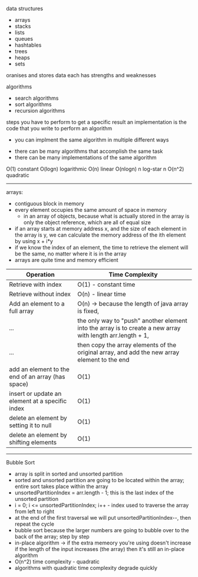 data structures
* arrays
* stacks
* lists
* queues
* hashtables
* trees
* heaps
* sets

oranises and stores data
each has strengths and weaknesses

algorithms
* search algorithms
* sort algorithms
* recursion algorithms

steps you have to perform to get a specific result
an implementation is the code that you write to perform an algorithm
* you can implment the same algorithm in multiple different ways

- there can be many algorithms that accomplish the same task
- there can be many implementations of the same algorithm

O(1) constant
O(logn) logarithmic
O(n) linear
O(nlogn) n log-star n
O(n^2) quadratic

-----

arrays:
- contiguous block in memory
- every element occupies the same amount of space in memory 
    - in an array of objects, because what is actually stored in the array is only the object reference, which are all of equal size
- if an array starts at memory address x, and the size of each element in the array is y, we
can calculate the memory address of the ith element by using x + i*y
- if we know the index of an element, the time to retrieve the element will be the same, no matter where it is in the array
- arrays are quite time and memory efficient

Operation | Time Complexity
--- |  --- 
Retrieve with index | O(1) - constant time
Retrieve without index | O(n) - linear time
Add an element to a full array | O(n) -> because the length of java array is fixed, 
... | the only way to "push" another element into the array is to create a new array with length arr.length + 1, 
... | then copy the array elements of the original array, and add the new array element to the end
add an element to the end of an array (has space) | O(1)
insert or update an element at a specific index | O(1)
delete an element by setting it to null | O(1)
delete an element by shifting elements | O(1)

-----

Bubble Sort

- array is split in sorted and unsorted partition
- sorted and unsorted partition are going to be located within the array; entire sort takes place within the array
- unsortedPartitionIndex = arr.length - 1; this is the last index of the unsorted partition
- i = 0; i <= unsortedPartitionIndex; i++ - index used to traverse the array from left to right
- at the end of the first traversal we will put unsortedPartitionIndex--, then repeat the cycle
- bubble sort because the larger numbers are going to bubble over to the back of the array; step by step
- in-place algorithm -> if the extra memeory you're using doesn't increase if the length of the input increases (the array)
  then it's still an in-place algorithm
- O(n^2) time complexity - quadratic
- algorithms with quadratic time complexity degrade quickly



